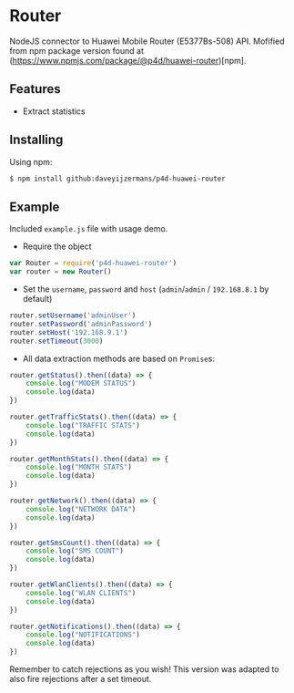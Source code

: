 # Router

NodeJS connector to Huawei Mobile Router (E5377Bs-508) API. Mofified from npm package version found at (https://www.npmjs.com/package/@p4d/huawei-router)[npm].

## Features

- Extract statistics

## Installing

Using npm:

```bash
$ npm install github:daveyijzermans/p4d-huawei-router
```


## Example

Included `example.js` file with usage demo.

* Require the object

```js
var Router = require('p4d-huawei-router')
var router = new Router()
```

* Set the `username`, `password` and `host` (`admin`/`admin` / `192.168.8.1` by default)

```js
router.setUsername('adminUser')
router.setPassword('adminPassword')
router.setHost('192.168.9.1')
router.setTimeout(3000)
```

* All data extraction methods are based on `Promise`s:

```js
router.getStatus().then((data) => {
	console.log("MODEM STATUS")
	console.log(data)
})

router.getTrafficStats().then((data) => {
	console.log("TRAFFIC STATS")
	console.log(data)
})

router.getMonthStats().then((data) => {
	console.log("MONTH STATS")
	console.log(data)
})

router.getNetwork().then((data) => {
	console.log("NETWORK DATA")
	console.log(data)
})

router.getSmsCount().then((data) => {
	console.log("SMS COUNT")
	console.log(data)
})

router.getWlanClients().then((data) => {
	console.log("WLAN CLIENTS")
	console.log(data)
})

router.getNotifications().then((data) => {
	console.log("NOTIFICATIONS")
	console.log(data)
})
```

Remember to catch rejections as you wish! This version was adapted to also fire rejections after a set timeout.